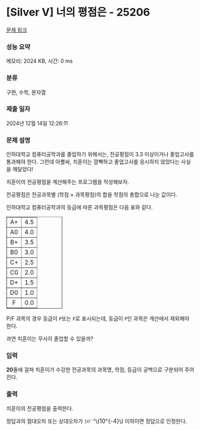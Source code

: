 # [Silver V] 너의 평점은 - 25206 

[문제 링크](https://www.acmicpc.net/problem/25206) 

### 성능 요약

메모리: 2024 KB, 시간: 0 ms

### 분류

구현, 수학, 문자열

### 제출 일자

2024년 12월 14일 12:26:11

### 문제 설명

<p>인하대학교 컴퓨터공학과를 졸업하기 위해서는, 전공평점이 3.3 이상이거나 졸업고사를 통과해야 한다. 그런데 아뿔싸, 치훈이는 깜빡하고 졸업고사를 응시하지 않았다는 사실을 깨달았다!</p>

<p>치훈이의 전공평점을 계산해주는 프로그램을 작성해보자.</p>

<p>전공평점은 전공과목별 (학점 × 과목평점)의 합을 학점의 총합으로 나눈 값이다.</p>

<p>인하대학교 컴퓨터공학과의 등급에 따른 과목평점은 다음 표와 같다.</p>

<table border="1" cellpadding="1" cellspacing="1" class="table table-bordered" style="width: 150px;">
	<tbody>
		<tr>
			<td style="text-align: center;">A+</td>
			<td style="text-align: center;">4.5</td>
		</tr>
		<tr>
			<td style="text-align: center;">A0</td>
			<td style="text-align: center;">4.0</td>
		</tr>
		<tr>
			<td style="text-align: center;">B+</td>
			<td style="text-align: center;">3.5</td>
		</tr>
		<tr>
			<td style="text-align: center;">B0</td>
			<td style="text-align: center;">3.0</td>
		</tr>
		<tr>
			<td style="text-align: center;">C+</td>
			<td style="text-align: center;">2.5</td>
		</tr>
		<tr>
			<td style="text-align: center;">C0</td>
			<td style="text-align: center;">2.0</td>
		</tr>
		<tr>
			<td style="text-align: center;">D+</td>
			<td style="text-align: center;">1.5</td>
		</tr>
		<tr>
			<td style="text-align: center;">D0</td>
			<td style="text-align: center;">1.0</td>
		</tr>
		<tr>
			<td style="text-align: center;">F</td>
			<td style="text-align: center;">0.0</td>
		</tr>
	</tbody>
</table>

<p>P/F 과목의 경우 등급이 <code>P</code>또는 <code>F</code>로 표시되는데, 등급이 <code>P</code>인 과목은 계산에서 제외해야 한다.</p>

<p>과연 치훈이는 무사히 졸업할 수 있을까?</p>

### 입력 

 <p><strong>20</strong>줄에 걸쳐 치훈이가 수강한 전공과목의 과목명, 학점, 등급이 공백으로 구분되어 주어진다.</p>

### 출력 

 <p>치훈이의 전공평점을 출력한다.</p>

<p>정답과의 절대오차 또는 상대오차가 <mjx-container class="MathJax" jax="CHTML" style="font-size: 109%; position: relative;"><mjx-math class="MJX-TEX" aria-hidden="true"><mjx-msup><mjx-mn class="mjx-n"><mjx-c class="mjx-c31"></mjx-c><mjx-c class="mjx-c30"></mjx-c></mjx-mn><mjx-script style="vertical-align: 0.393em;"><mjx-texatom size="s" texclass="ORD"><mjx-mo class="mjx-n"><mjx-c class="mjx-c2212"></mjx-c></mjx-mo><mjx-mn class="mjx-n"><mjx-c class="mjx-c34"></mjx-c></mjx-mn></mjx-texatom></mjx-script></mjx-msup></mjx-math><mjx-assistive-mml unselectable="on" display="inline"><math xmlns="http://www.w3.org/1998/Math/MathML"><msup><mn>10</mn><mrow data-mjx-texclass="ORD"><mo>−</mo><mn>4</mn></mrow></msup></math></mjx-assistive-mml><span aria-hidden="true" class="no-mathjax mjx-copytext">\(10^{-4}\)</span></mjx-container> 이하이면 정답으로 인정한다.</p>

